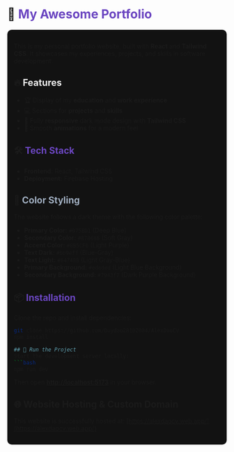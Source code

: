 # 🚀 <span style="color:#6B46C1;">My Awesome Portfolio</span>  

<div style="background-color:#121212; padding:15px; border-radius:10px;">

This is my personal portfolio website, built with **React** and **Tailwind CSS**. It showcases my experiences, projects, and skills in software development.  

## 🔥 <span style="color:#EDEDED;">Features</span>  
- 🏆 Display of my **education** and **work experience**  
- 💻 Sections for **projects** and **skills**  
- 🎨 Fully **responsive** dark mode design with **Tailwind CSS**  
- 🚀 Smooth **animations** for a modern feel  

## 🛠️ <span style="color:#6B46C1;">Tech Stack</span>  
- **Frontend:** React, Tailwind CSS  
- **Deployment:** Firebase Hosting  

## 🎨 <span style="color:#A0AEC0;">Color Styling</span>  
The website follows a dark theme with the following color palette:
- **Primary Color:** `#075BD1` (Deep Blue)
- **Secondary Color:** `#878686` (Soft Gray)
- **Accent Color:** `#8B5CF6` (Light Purple)
- **Text Dark:** `#bb9eff` (Blue-Gray)
- **Text Light:** `#64748B` (Light Gray-Blue)
- **Primary Background:** `#ededed` (Light Blue Background)
- **Secondary Background:** `#7943f7` (Dark Purple Background)

## 📦 <span style="color:#6B46C1;">Installation</span>  
Clone the repo and install dependencies:
```bash
git clone https://github.com/Duydao28102004/AlexDaoCV 
npm install

## 🚀 Run the Project  
Start the development server locally:  
```bash
npm run dev  
```
Then open **[http://localhost:5173](http://localhost:5173)** in your browser.

## 🌐 Website Hosting & Custom Domain  
This website is successfully hosted at: [https://alexdaocv.web.app/](https://alexdaocv.web.app/)
